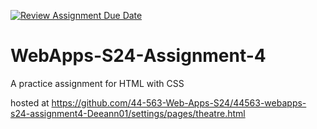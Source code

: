 [![Review Assignment Due Date](https://classroom.github.com/assets/deadline-readme-button-24ddc0f5d75046c5622901739e7c5dd533143b0c8e959d652212380cedb1ea36.svg)](https://classroom.github.com/a/4386q9bN)
# WebApps-S24-Assignment-4
A practice assignment for HTML with CSS


hosted at https://github.com/44-563-Web-Apps-S24/44563-webapps-s24-assignment4-Deeann01/settings/pages/theatre.html
